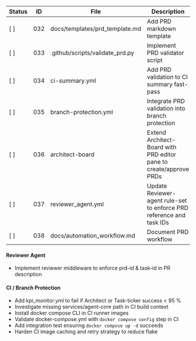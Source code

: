 <!-- ARCHITECT PROMPT: You are an AI architect.  
Generate a task breakdown from the planning bullets below.  
Return a markdown table with columns: | Status | ID | File | Description |.  
Use [ ] for unchecked tasks and [x] for completed ones. -->

| Status | ID  | File                              | Description                                                                                               |
|--------|-----|-----------------------------------|-----------------------------------------------------------------------------------------------------------|
| [ ]    | 032 | docs/templates/prd_template.md    | Add PRD markdown template                                                                                 |
| [ ]    | 033 | .github/scripts/validate_prd.py   | Implement PRD validator script                                                                            |
| [ ]    | 034 | ci-summary.yml                    | Add PRD validation to CI summary fast-pass                                                                |
| [ ]    | 035 | branch-protection.yml             | Integrate PRD validation into branch protection                                                           |
| [ ]    | 036 | architect-board                   | Extend Architect-Board with PRD editor pane to create/approve PRDs                                        |
| [ ]    | 037 | reviewer_agent.yml                | Update Reviewer-agent rule-set to enforce PRD reference and task IDs                                      |
| [ ]    | 038 | docs/automation_workflow.md       | Document PRD workflow                                                                                     |

#### Reviewer Agent
- Implement reviewer middleware to enforce prd-id & task-id in PR description

#### CI / Branch Protection
- Add kpi_monitor.yml to fail if Architect or Task-ticker success < 95 %
- Investigate missing services/agent-core path in CI build context
- Install docker compose CLI in CI runner images
- Validate docker-compose.yml with `docker compose config` step in CI
- Add integration test ensuring `docker compose up -d` succeeds
- Harden CI image caching and retry strategy to reduce flake
